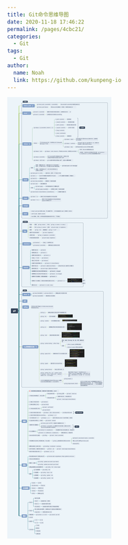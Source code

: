 ```yaml
---
title: Git命令思维导图
date: 2020-11-18 17:46:22
permalink: /pages/4cbc21/
categories: 
  - Git
tags: 
  - Git
author: 
  name: Noah
  link: https://github.com/kunpeng-io
---
```

![Git命令思维导图](/img/git.png)
